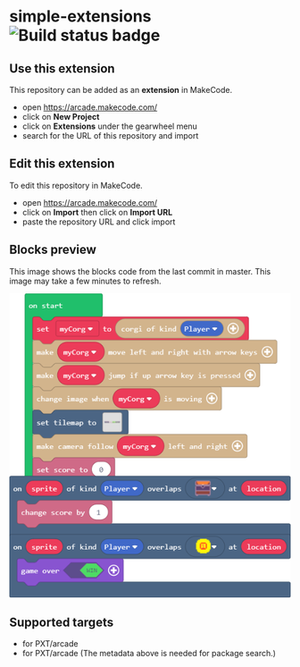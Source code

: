 # simple-extensions ![Build status badge](https://github.com/alawyb50/simple-extensions/workflows/MakeCode/badge.svg)



## Use this extension

This repository can be added as an **extension** in MakeCode.

* open https://arcade.makecode.com/
* click on **New Project**
* click on **Extensions** under the gearwheel menu
* search for the URL of this repository and import

## Edit this extension

To edit this repository in MakeCode.

* open https://arcade.makecode.com/
* click on **Import** then click on **Import URL**
* paste the repository URL and click import

## Blocks preview

This image shows the blocks code from the last commit in master.
This image may take a few minutes to refresh.

![A rendered view of the blocks](https://github.com/alawyb50/simple-extensions/raw/master/.makecode/blocks.png)

## Supported targets

* for PXT/arcade
* for PXT/arcade
(The metadata above is needed for package search.)

